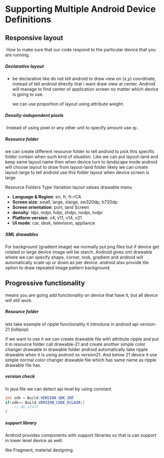 # Supporting Multiple Android Device Definitions



## Responsive layout 

​	How to make sure that our code respond to the particular device that you are running. 

##### Declarative layout

 - be declarative like do not tell android to draw view on (x,y) coordinate, instead of tell android directly that i want draw view at center. Android will manage to find center of application screen no matter which device is going to use.

   we can use proportion of layout using attribute weight.

##### Density-independent pixels

​	Instead of using pixel or any other unit to specify amount use `dp` .    

##### Resource folder

we can create different resource folder to tell android to pick this specific folder contain when such kind of situation. Like we can put layout-land and keep same layout name then when device turn to landscape mode android will choose layout to draw from layout-land folder likely we can create layout-large to tell android use this folder layout when device screen is large.

Resource Folders Type Variation layout values drawable menu

-  **Language & Region**: en, fr, fr-rCA 
- **Screen size**: small, large, xlarge, sw320dp, h720dp 
- **Screen orientation**: port, land Screen 
- **density**: ldpi, mdpi, hdpi, xhdpi, nodpi, tvdpi 
- **Platform version**: v4, v11, v14, v21 
- **UI mode**: car, desk, television, appliance  

##### XML drawables

For background (gradient image) we normally put png files but if device get rotated or large device image will be starch. Android gives xml drawable where we can specify shape, corner, look, gradient and android will automatically scale up or down as per device. android also provide tile option to draw repeated image pattern background.





## Progressive functionality

means you are going add functionality on device that have it, but all device will still work. 

##### Resource folder

lets take example of ripple functionality it introduce in android api version-21 (lollipop)

if we want to use it we can create drawable file with attribute ripple and put it in resource folder call drawable-21 and create another simple color changer drawable in drawable folder android automatically take ripple drawable when it is using android os version21. And below 21 device it use simple normal color changer drawable file which has same name as ripple drawable file has. 

##### version check 

In java file we can detect api level by using constant

```java
int sdk = Build.VERSION.SDK_INT
if(sdk>= Build.VERSION_CODE_ECLAIR){
    // do stuff
}

```



##### support library

Android provides components with support libraries so that is can support in lower level device as well.

like Fragment, material designing.